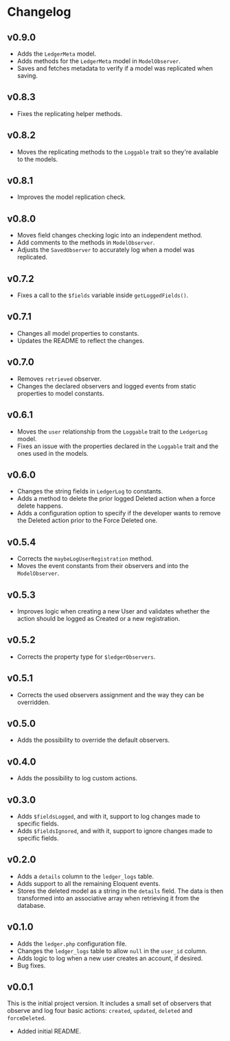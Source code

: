 # Changelog

## v0.9.0

- Adds the `LedgerMeta` model.
- Adds methods for the `LedgerMeta` model in `ModelObserver`.
- Saves and fetches metadata to verify if a model was replicated when saving.

## v0.8.3

- Fixes the replicating helper methods.

## v0.8.2

- Moves the replicating methods to the `Loggable` trait so they're available to the models.

## v0.8.1

- Improves the model replication check.

## v0.8.0

- Moves field changes checking logic into an independent method.
- Add comments to the methods in `ModelObserver`.
- Adjusts the `SavedObserver` to accurately log when a model was replicated.

## v0.7.2

- Fixes a call to the `$fields` variable inside `getLoggedFields()`.

## v0.7.1

- Changes all model properties to constants.
- Updates the README to reflect the changes.

## v0.7.0

- Removes `retrieved` observer.
- Changes the declared observers and logged events from static properties to model constants.

## v0.6.1

- Moves the `user` relationship from the `Loggable` trait to the `LedgerLog` model.
- Fixes an issue with the properties declared in the `Loggable` trait and the ones used in the models.

## v0.6.0

- Changes the string fields in `LedgerLog` to constants.
- Adds a method to delete the prior logged Deleted action when a force delete happens.
- Adds a configuration option to specify if the developer wants to remove the Deleted action prior to the Force Deleted one.

## v0.5.4

- Corrects the `maybeLogUserRegistration` method.
- Moves the event constants from their observers and into the `ModelObserver`.

## v0.5.3

- Improves logic when creating a new User and validates whether the action should be logged as Created or a new registration.

## v0.5.2

- Corrects the property type for `$ledgerObservers`.

## v0.5.1

- Corrects the used observers assignment and the way they can be overridden.

## v0.5.0

- Adds the possibility to override the default observers.

## v0.4.0

- Adds the possibility to log custom actions.

## v0.3.0

- Adds `$fieldsLogged`, and with it, support to log changes made to specific fields.
- Adds `$fieldsIgnored`, and with it, support to ignore changes made to specific fields.

## v0.2.0

- Adds a `details` column to the `ledger_logs` table.
- Adds support to all the remaining Eloquent events.
- Stores the deleted model as a string in the `details` field. The data is then transformed into an associative array when retrieving it from the database.

## v0.1.0

- Adds the `ledger.php` configuration file.
- Changes the `ledger_logs` table to allow `null` in the `user_id` column.
- Adds logic to log when a new user creates an account, if desired.
- Bug fixes.

## v0.0.1

This is the initial project version. It includes a small set of observers that observe and
log four basic actions: `created`, `updated`, `deleted` and `forceDeleted`.

- Added initial README.